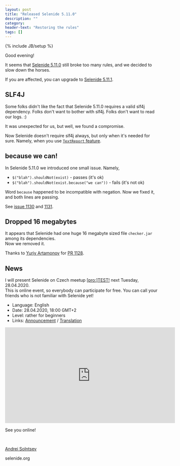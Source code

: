 ```yaml
---
layout: post
title: "Released Selenide 5.11.0"
description: ""
category:
header-text: "Restoring the rules"
tags: []
---
```

{% include JB/setup %}

Good evening!

It seems that [Selenide 5.11.0](https://github.com/selenide/selenide/milestone/94?closed=1) still broke too many rules, 
and we decided to slow down the horses.

If you are affected, you can upgrade to [Selenide 5.11.1](https://github.com/selenide/selenide/milestone/96?closed=1).


## SLF4J

Some folks didn't like the fact that Selenide 5.11.0 requires a valid slf4j dependency. Folks don't want to 
bother with slf4j. Folks don't want to read our logs. :)

It was unexpected for us, but well, we found a compromise.  

Now Selenide doesn't require slf4j always, but only when it's needed for sure. Namely, when you use 
[`TextReport` feature](/2016/09/26/selenide-3.10/). 


## because we can!

In Selenide 5.11.0 we introduced one small issue. Namely, 

* `$("blah").shouldNot(exist)` - passes (it's ok)
* `$("blah").shouldNot(exist.because("we can"))` - fails (it's not ok)

Word `because` happened to be incompatible with negation. Now we fixed it, and both lines are passing.  

See [issue 1130](https://github.com/selenide/selenide/issues/1130) and [1131](https://github.com/selenide/selenide/pull/1131). 

## Dropped 16 megabytes

It appears that Selenide had one huge 16 megabyte sized file `checker.jar` among its dependencies.  
Now we removed it. 

Thanks to [Yuriy Artamonov](https://github.com/jreznot) for [PR 1128](https://github.com/selenide/selenide/pull/1128).


## News

I will present Selenide on Czech meetup [[pro:]TEST!](https://www.meetup.com/protest_cz/events/270022839/) next Tuesday, 28.04.2020.  
This is online event, so everybody can participate for free. You can call your friends who is not familiar with Selenide yet! 

* Language: English
* Date: 28.04.2020, 18:00 GMT+2
* Level: rather for beginners
* Links: [Announcement](https://bit.ly/protest84invitation)   /   [Translation](https://www.youtube.com/watch?v=1d-nKyeTH2Y&feature=youtu.be) 

<center>
  <iframe width="560" height="315" src="https://www.youtube.com/embed/QcPE0hh9A-Y" 
          frameborder="0" allow="accelerometer; autoplay; encrypted-media; gyroscope; picture-in-picture" allowfullscreen></iframe>
</center>

See you online!

<br>

[Andrei Solntsev](http://asolntsev.github.io/)

selenide.org
